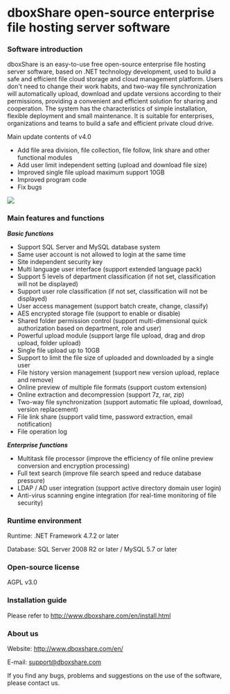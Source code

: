 # dboxShare open-source enterprise file hosting server software


### Software introduction

dboxShare is an easy-to-use free open-source enterprise file hosting server software, based on .NET technology development, used to build a safe and efficient file cloud storage and cloud management platform. 
Users don't need to change their work habits, and two-way file synchronization will automatically upload, download and update versions according to their permissions, providing a convenient and efficient solution for sharing and cooperation. 
The system has the characteristics of simple installation, flexible deployment and small maintenance. It is suitable for enterprises, organizations and teams to build a safe and efficient private cloud drive.


Main update contents of v4.0

* Add file area division, file collection, file follow, link share and other functional modules
* Add user limit independent setting (upload and download file size)
* Improved single file upload maximum support 10GB
* Improved program code
* Fix bugs


![](http://www.dboxshare.com/images/dboxshare-en.png)


### Main features and functions

***Basic functions***

* Support SQL Server and MySQL database system
* Same user account is not allowed to login at the same time
* Site independent security key
* Multi language user interface (support extended language pack)
* Support 5 levels of department classification (if not set, classification will not be displayed)
* Support user role classification (if not set, classification will not be displayed)
* User access management (support batch create, change, classify)
* AES encrypted storage file (support to enable or disable)
* Shared folder permission control (support multi-dimensional quick authorization based on department, role and user)
* Powerful upload module (support large file upload, drag and drop upload, folder upload)
* Single file upload up to 10GB
* Support to limit the file size of uploaded and downloaded by a single user
* File history version management (support new version upload, replace and remove)
* Online preview of multiple file formats (support custom extension)
* Online extraction and decompression (support 7z, rar, zip)
* Two-way file synchronization (support automatic file upload, download, version replacement)
* File link share (support valid time, password extraction, email notification)
* File operation log

***Enterprise functions***

* Multitask file processor (improve the efficiency of file online preview conversion and encryption processing)
* Full text search (improve file search speed and reduce database pressure)
* LDAP / AD user integration (support active directory domain user login)
* Anti-virus scanning engine integration (for real-time monitoring of file security)


### Runtime environment 

Runtime: .NET Framework 4.7.2 or later 

 Database: SQL Server 2008 R2 or later  / MySQL 5.7 or later 


### Open-source license

AGPL v3.0


### Installation guide

Please refer to http://www.dboxshare.com/en/install.html


### About us

Website: http://www.dboxshare.com/en/

E-mail: support@dboxshare.com


If you find any bugs, problems and suggestions on the use of the software, please contact us.